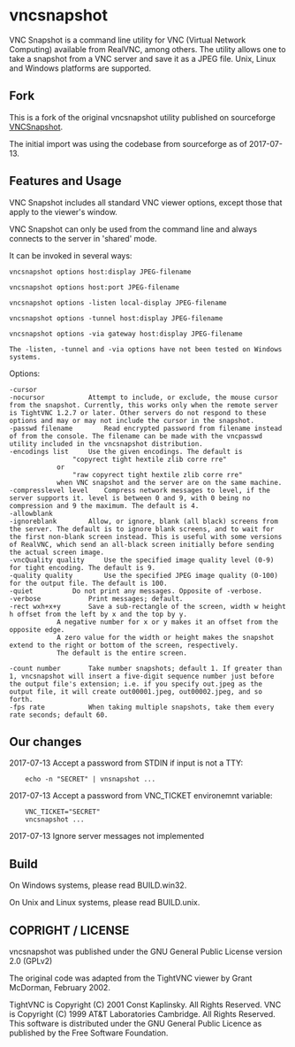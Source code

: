 # vncsnapshot

VNC Snapshot is a command line utility for VNC (Virtual Network Computing) available from RealVNC, among others. The utility allows one to take a snapshot from a VNC server and save it as a JPEG file. Unix, Linux and Windows platforms are supported.

## Fork

This is a fork of the original vncsnapshot utility published on sourceforge [VNCSnapshot](https://sourceforge.net/projects/vncsnapshot/).

The initial import was using the codebase from sourceforge as of 2017-07-13.

## Features and Usage

VNC Snapshot includes all standard VNC viewer options, except those that apply to the viewer's window.

VNC Snapshot can only be used from the command line and always connects to the server in 'shared' mode.

It can be invoked in several ways:

    vncsnapshot options host:display JPEG-filename

    vncsnapshot options host:port JPEG-filename

    vncsnapshot options -listen local-display JPEG-filename

    vncsnapshot options -tunnel host:display JPEG-filename

    vncsnapshot options -via gateway host:display JPEG-filename

    The -listen, -tunnel and -via options have not been tested on Windows systems.

Options:

    -cursor 
    -nocursor	 		Attempt to include, or exclude, the mouse cursor from the snapshot. Currently, this works only when the remote server is TightVNC 1.2.7 or later. Other servers do not respond to these options and may or may not include the cursor in the snapshot.
    -passwd filename		Read encrypted password from filename instead of from the console. The filename can be made with the vncpasswd utility included in the vncsnapshot distribution.
    -encodings list		Use the given encodings. The default is 
				    "copyrect tight hextile zlib corre rre" 
				or 
				    "raw copyrect tight hextile zlib corre rre" 
				when VNC snapshot and the server are on the same machine.
    -compresslevel level	Compress network messages to level, if the server supports it. level is between 0 and 9, with 0 being no compression and 9 the maximum. The default is 4.
    -allowblank 
    -ignoreblank	 	Allow, or ignore, blank (all black) screens from the server. The default is to ignore blank screens, and to wait for the first non-blank screen instead. This is useful with some versions of RealVNC, which send an all-black screen initially before sending the actual screen image.
    -vncQuality quality		Use the specified image quality level (0-9) for tight encoding. The default is 9.
    -quality quality		Use the specified JPEG image quality (0-100) for the output file. The default is 100.
    -quiet			Do not print any messages. Opposite of -verbose.
    -verbose			Print messages; default.
    -rect wxh+x+y	 	Save a sub-rectangle of the screen, width w height h offset from the left by x and the top by y.
				A negative number for x or y makes it an offset from the opposite edge.
				A zero value for the width or height makes the snapshot extend to the right or bottom of the screen, respectively.
				The default is the entire screen.
  
    -count number	 	Take number snapshots; default 1. If greater than 1, vncsnapshot will insert a five-digit sequence number just before the output file's extension; i.e. if you specify out.jpeg as the output file, it will create out00001.jpeg, out00002.jpeg, and so forth.
    -fps rate	 		When taking multiple snapshots, take them every rate seconds; default 60.
  
## Our changes

2017-07-13	Accept a password from STDIN if input is not a TTY:

		echo -n "SECRET" | vnsnapshot ...
    
2017-07-13 	Accept a password from VNC_TICKET environemnt variable:

		VNC_TICKET="SECRET"
		vncsnapshot ...

2017-07-13 	Ignore server messages not implemented

## Build

On Windows systems, please read BUILD.win32.

On Unix and Linux systems, please read BUILD.unix.

## COPRIGHT / LICENSE

vncsnapshot was published under the GNU General Public License version 2.0 (GPLv2)

The original code was adapted from the TightVNC viewer by Grant McDorman, February 2002.

TightVNC is Copyright (C) 2001 Const Kaplinsky.  All Rights Reserved.
VNC is Copyright (C) 1999 AT&T Laboratories Cambridge.  All Rights Reserved.
This software is distributed under the GNU General Public Licence as published
by the Free Software Foundation.
